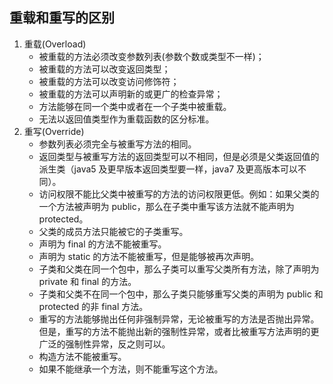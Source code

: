 ## 重载和重写的区别
1. 重载(Overload)
    - 被重载的方法必须改变参数列表(参数个数或类型不一样)；
    - 被重载的方法可以改变返回类型；
    - 被重载的方法可以改变访问修饰符；
    - 被重载的方法可以声明新的或更广的检查异常；
    - 方法能够在同一个类中或者在一个子类中被重载。
    - 无法以返回值类型作为重载函数的区分标准。
2. 重写(Override)
    - 参数列表必须完全与被重写方法的相同。
    - 返回类型与被重写方法的返回类型可以不相同，但是必须是父类返回值的派生类（java5 及更早版本返回类型要一样，java7 及更高版本可以不同）。
    - 访问权限不能比父类中被重写的方法的访问权限更低。例如：如果父类的一个方法被声明为 public，那么在子类中重写该方法就不能声明为 protected。
    - 父类的成员方法只能被它的子类重写。
    - 声明为 final 的方法不能被重写。
    - 声明为 static 的方法不能被重写，但是能够被再次声明。
    - 子类和父类在同一个包中，那么子类可以重写父类所有方法，除了声明为 private 和 final 的方法。
    - 子类和父类不在同一个包中，那么子类只能够重写父类的声明为 public 和 protected 的非 final 方法。
    - 重写的方法能够抛出任何非强制异常，无论被重写的方法是否抛出异常。但是，重写的方法不能抛出新的强制性异常，或者比被重写方法声明的更广泛的强制性异常，反之则可以。
    - 构造方法不能被重写。
    - 如果不能继承一个方法，则不能重写这个方法。
